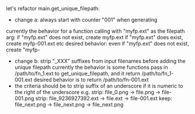 let's refactor main.get_unique_filepath:

- change a: always start with counter "001" when generating

currently the behavior for a function calling with "myfp.ext" as the filepath arg:
if "myfp.ext" does not exist, create myfp.ext
if "myfp.ext" does exist, create myfp-001.ext
etc
desired behavior: even if "myfp.ext" does not exist, create "myfp-

- change b: strip "_XXX" suffixes from input filenames before adding the unique filepath
currently the behavior is some functions pass in /path/to/fn_1.ext to get_unique_filepath, and it return /path/to/fn_1-001.ext
desired behavior is to return /path/to/fn-001.ext
- the criteria should be to strip suffix of an underscore if it is numeric to the right of the underscore e.g.
strip: file_0.png -> file.png -> file-001.png
strip: file_9236927392.ext -> file.ext -> file-001.ext
keep: file_next.png -> file_next.png -> file_next.png